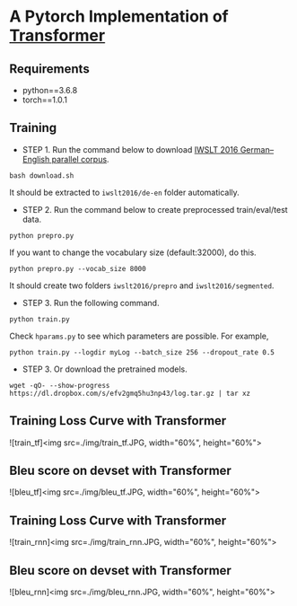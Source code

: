 # A Pytorch Implementation of [Transformer](https://arxiv.org/abs/1706.03762)

## Requirements
* python==3.6.8
* torch==1.0.1

## Training
* STEP 1. Run the command below to download [IWSLT 2016 German–English parallel corpus](https://wit3.fbk.eu/download.php?release=2016-01&type=texts&slang=de&tlang=en).
```
bash download.sh
```
 It should be extracted to `iwslt2016/de-en` folder automatically.
* STEP 2. Run the command below to create preprocessed train/eval/test data.
```
python prepro.py
```
If you want to change the vocabulary size (default:32000), do this.
```
python prepro.py --vocab_size 8000
```
It should create two folders `iwslt2016/prepro` and `iwslt2016/segmented`.

* STEP 3. Run the following command.
```
python train.py
```

Check `hparams.py` to see which parameters are possible. For example,
```
python train.py --logdir myLog --batch_size 256 --dropout_rate 0.5
```

* STEP 3. Or download the pretrained models.
```
wget -qO- --show-progress https://dl.dropbox.com/s/efv2gmq5hu3np43/log.tar.gz | tar xz
```


## Training Loss Curve with Transformer
![train_tf]<img src=./img/train_tf.JPG, width="60%", height="60%">
## Bleu score on devset with Transformer
![bleu_tf]<img src=./img/bleu_tf.JPG, width="60%", height="60%">

## Training Loss Curve with Transformer
![train_rnn]<img src=./img/train_rnn.JPG, width="60%", height="60%">
## Bleu score on devset with Transformer
![bleu_rnn]<img src=./img/bleu_rnn.JPG, width="60%", height="60%">

